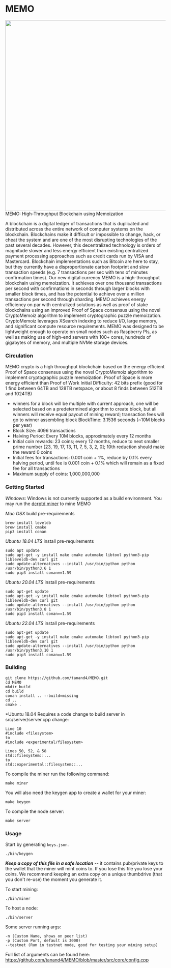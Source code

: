 # MEMO

<image src="img/logo.png" width=600/>
MEMO: High-Throughput Blockchain using Memoization

A blockchain is a digital ledger of transactions that is duplicated and distributed across the entire network of computer systems on the blockchain. Blockchains make it difficult or impossible to change, hack, or cheat the system and are one of the most disrupting technologies of the past several decades. However, this decentralized technology is orders of magnitude slower and less energy efficient than existing centralized payment processing approaches such as credit cards run by VISA and Mastercard. Blockchain implementations such as Bitcoin are here to stay, but they currently have a disproportionate carbon footprint and slow transaction speeds (e.g. 7 transactions per sec with tens of minutes confirmation times). Our new digital currency MEMO is a high-throughput blockchain using memoization. It achieves over one thousand transactions per second with confirmations in seconds through larger blocks with smaller block times, and has the potential to achieve over a million transactions per second through sharding. MEMO achieves energy efficiency on par with centralized solutions as well as proof of stake blockchains using an improved Proof of Space consensus using the novel CryptoMemoiz algorithm to implement cryptographic puzzle memoization. CryptoMemoiz leverages XSearch indexing to reduce I/O, large memory, and significant compute resource requirements. MEMO was designed to be lightweight enough to operate on small nodes such as Raspberry PIs, as well as making use of high-end servers with 100+ cores, hundreds of gigabytes of memory, and multiple NVMe storage devices.

### Circulation

MEMO crypto is a high throughput blockchain based on the energy efficient Proof of Space consensus using the novel CryptoMemoiz algorithm to implement cryptographic puzzle memoization. Proof of Space is more energy efficient than Proof of Work
Initial Difficulty: 42 bits prefix (good for 1 find between 64TB and 128TB netspace, or about 8 finds between 512TB and 1024TB)

- winners for a block will be multiple with current approach, one will be selected based on a predetermined algorithm to create block, but all winners will receive equal payout of mining reward; transaction fees will go to winner assembling block
  BlockTime: 3.1536 seconds (~10M blocks per year)
- Block Size: 4096 transactions
- Halving Period: Every 10M blocks, approximately every 12 months
- Initial coin rewards: 23 coins; every 12 months, reduce to next smaller prime number [23, 19, 17, 13, 11, 7, 5, 3, 2, 0]; 10th reduction should make the reward 0 coins
- Initial fees for transactions: 0.001 coin + 1%, reduce by 0.1% every halving period, until fee is 0.001 coin + 0.1% which will remain as a fixed fee for all transactions
- Maximum supply of coins: 1,000,000,000

### Getting Started

_Windows_:
Windows is not currently supported as a build environment. You may run the [dcrptd miner](https://github.com/De-Crypted/dcrptd-miner/releases) to mine MEMO

_Mac OSX_ build pre-requirements

```
brew install leveldb
brew install cmake
pip3 install conan
```

_Ubuntu 18.04 LTS_ install pre-requirements

```
sudo apt update
sudo apt-get -y install make cmake automake libtool python3-pip libleveldb-dev curl git
sudo update-alternatives --install /usr/bin/python python /usr/bin/python3.6 1
sudo pip3 install conan==1.59
```

_Ubuntu 20.04 LTS_ install pre-requirements

```
sudo apt-get update
sudo apt-get -y install make cmake automake libtool python3-pip libleveldb-dev curl git
sudo update-alternatives --install /usr/bin/python python /usr/bin/python3.8 1
sudo pip3 install conan==1.59
```

_Ubuntu 22.04 LTS_ install pre-requirements

```
sudo apt-get update
sudo apt-get -y install make cmake automake libtool python3-pip libleveldb-dev curl git
sudo update-alternatives --install /usr/bin/python python /usr/bin/python3.10 1
sudo pip3 install conan==1.59
```

### Building

```
git clone https://github.com/tanand4/MEMO.git
cd MEMO
mkdir build
cd build
conan install .. --build=missing
cd ..
cmake .
```

\*Ubuntu 18.04 Requires a code change to build server
in src/server/server.cpp change:

```
Line 10
#include <filesystem>
to
#include <experimental/filesystem>

Lines 50, 52, & 58
std::filesystem::...
to
std::experimental::filesystem::...
```

To compile the miner run the following command:

```
make miner
```

You will also need the keygen app to create a wallet for your miner:

```
make keygen
```

To compile the node server:

```
make server
```

### Usage

Start by generating `keys.json`.

```
./bin/keygen
```

**_Keep a copy of this file in a safe location_** -- it contains pub/private keys to the wallet that the miner will mint coins to. If you lose this file you lose your coins. We recommend keeping an extra copy on a unique thumbdrive (that you don't re-use) the moment you generate it.

To start mining:

```
./bin/miner
```

To host a node:

```
./bin/server
```

Some server running args:

```
-n (Custom Name, shows on peer list)
-p (Custom Port, default is 3000)
--testnet (Run in testnet mode, good for testing your mining setup)
```

Full list of arguments can be found here: https://github.com/tanand4/MEMO/blob/master/src/core/config.cpp
